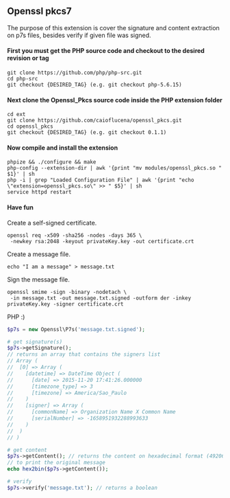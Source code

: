 ## Openssl pkcs7

The purpose of this extension is cover the signature and content extraction on p7s files, besides verify if given file was signed.

#### First you must get the PHP source code and checkout to the desired revision or tag
    git clone https://github.com/php/php-src.git
    cd php-src
    git checkout {DESIRED_TAG} (e.g. git checkout php-5.6.15)

#### Next clone the Openssl_Pkcs source code inside the PHP extension folder
    cd ext
    git clone https://github.com/caioflucena/openssl_pkcs.git
    cd openssl_pkcs
    git checkout {DESIRED_TAG} (e.g. git checkout 0.1.1)

#### Now compile and install the extension

    phpize && ./configure && make
    php-config --extension-dir | awk '{print "mv modules/openssl_pkcs.so " $1}' | sh
    php -i | grep "Loaded Configuration File" | awk '{print "echo \"extension=openssl_pkcs.so\" >> " $5}' | sh
    service httpd restart

#### Have fun

Create a self-signed certificate.
```
openssl req -x509 -sha256 -nodes -days 365 \
 -newkey rsa:2048 -keyout privateKey.key -out certificate.crt
```
Create a message file.
```
echo "I am a message" > message.txt
```
Sign the message file.
```
openssl smime -sign -binary -nodetach \
 -in message.txt -out message.txt.signed -outform der -inkey privateKey.key -signer certificate.crt
```
PHP :)
```php
$p7s = new Openssl\P7s('message.txt.signed');

# get signature(s)
$p7s->getSignature();
// returns an array that contains the signers list
// Array (
//  [0] => Array (
//    [datetime] => DateTime Object (
//      [date] => 2015-11-20 17:41:26.000000
//      [timezone_type] => 3
//      [timezone] => America/Sao_Paulo
//    )
//    [signer] => Array (
//      [commonName] => Organization Name X Common Name
//      [serialNumber] => -1658951932288993633
//    )
//  )
// )

# get content
$p7s->getContent(); // returns the content on hexadecimal format (4920616d2061206d6573736167650a)
// to print the original message
echo hex2bin($p7s->getContent());

# verify
$p7s->verify('message.txt'); // returns a boolean
```

